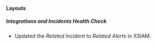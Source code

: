 
#### Layouts
##### Integrations and Incidents Health Check
- Updated the *Related Incident* to *Related Alerts* in XSIAM.
